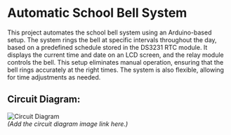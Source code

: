 # Automatic School Bell System

This project automates the school bell system using an Arduino-based setup. The system rings the bell at specific intervals throughout the day, based on a predefined schedule stored in the DS3231 RTC module. It displays the current time and date on an LCD screen, and the relay module controls the bell. This setup eliminates manual operation, ensuring that the bell rings accurately at the right times. The system is also flexible, allowing for time adjustments as needed.


## Circuit Diagram:
![Circuit Diagram](link-to-your-image)  
*(Add the circuit diagram image link here.)*
